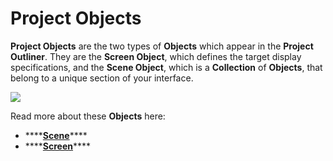 # Project Objects

**Project Objects** are the two types of **Objects** which appear in the **Project Outliner**. They are the **Screen Object**, which defines the target display specifications, and the **Scene Object**, which is a **Collection** of **Objects**, that belong to a unique section of your interface.

![](../../.gitbook/assets/projectoutliner.png)

Read more about these **Objects** here:

* \*\*\*\*[**Scene**](scene.md)\*\*\*\*
* \*\*\*\*[**Screen**](screen.md)\*\*\*\*

